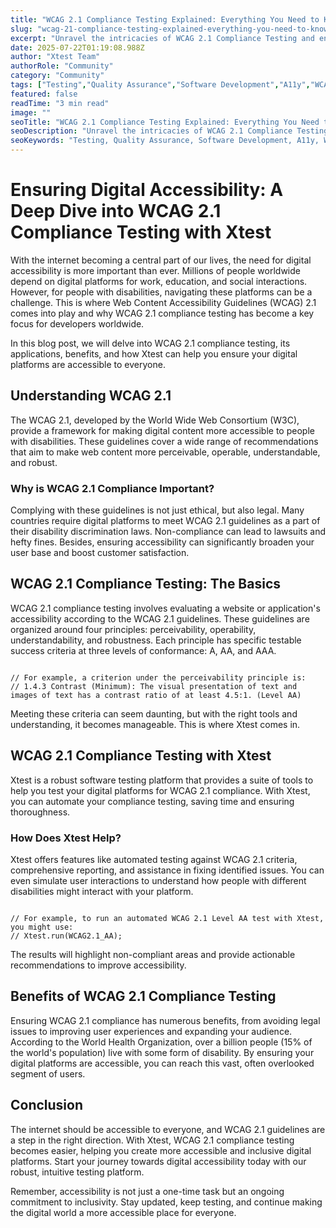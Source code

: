 ```yaml
---
title: "WCAG 2.1 Compliance Testing Explained: Everything You Need to Know"
slug: "wcag-21-compliance-testing-explained-everything-you-need-to-know"
excerpt: "Unravel the intricacies of WCAG 2.1 Compliance Testing and ensure your website is universally accessible. Dive into our comprehensive guide that sheds light on effective testing strategies, enhancing user experience for all, and boosting your digital reach!"
date: 2025-07-22T01:19:08.988Z
author: "Xtest Team"
authorRole: "Community"
category: "Community"
tags: ["Testing","Quality Assurance","Software Development","A11y","WCAG"]
featured: false
readTime: "3 min read"
image: ""
seoTitle: "WCAG 2.1 Compliance Testing Explained: Everything You Need to Know"
seoDescription: "Unravel the intricacies of WCAG 2.1 Compliance Testing and ensure your website is universally accessible. Dive into our comprehensive guide that sheds light on effective testing strategies, enhancing user experience for all, and boosting your digital reach!"
seoKeywords: "Testing, Quality Assurance, Software Development, A11y, WCAG"
---
```


# Ensuring Digital Accessibility: A Deep Dive into WCAG 2.1 Compliance Testing with Xtest

With the internet becoming a central part of our lives, the need for digital accessibility is more important than ever. Millions of people worldwide depend on digital platforms for work, education, and social interactions. However, for people with disabilities, navigating these platforms can be a challenge. This is where Web Content Accessibility Guidelines (WCAG) 2.1 comes into play and why WCAG 2.1 compliance testing has become a key focus for developers worldwide.

In this blog post, we will delve into WCAG 2.1 compliance testing, its applications, benefits, and how Xtest can help you ensure your digital platforms are accessible to everyone.

## Understanding WCAG 2.1

The WCAG 2.1, developed by the World Wide Web Consortium (W3C), provide a framework for making digital content more accessible to people with disabilities. These guidelines cover a wide range of recommendations that aim to make web content more perceivable, operable, understandable, and robust.

### Why is WCAG 2.1 Compliance Important?

Complying with these guidelines is not just ethical, but also legal. Many countries require digital platforms to meet WCAG 2.1 guidelines as a part of their disability discrimination laws. Non-compliance can lead to lawsuits and hefty fines. Besides, ensuring accessibility can significantly broaden your user base and boost customer satisfaction.

## WCAG 2.1 Compliance Testing: The Basics

WCAG 2.1 compliance testing involves evaluating a website or application's accessibility according to the WCAG 2.1 guidelines. These guidelines are organized around four principles: perceivability, operability, understandability, and robustness. Each principle has specific testable success criteria at three levels of conformance: A, AA, and AAA.

```

// For example, a criterion under the perceivability principle is:
// 1.4.3 Contrast (Minimum): The visual presentation of text and images of text has a contrast ratio of at least 4.5:1. (Level AA)
```

Meeting these criteria can seem daunting, but with the right tools and understanding, it becomes manageable. This is where Xtest comes in.

## WCAG 2.1 Compliance Testing with Xtest

Xtest is a robust software testing platform that provides a suite of tools to help you test your digital platforms for WCAG 2.1 compliance. With Xtest, you can automate your compliance testing, saving time and ensuring thoroughness.

### How Does Xtest Help?

Xtest offers features like automated testing against WCAG 2.1 criteria, comprehensive reporting, and assistance in fixing identified issues. You can even simulate user interactions to understand how people with different disabilities might interact with your platform.

```

// For example, to run an automated WCAG 2.1 Level AA test with Xtest, you might use:
// Xtest.run(WCAG2.1_AA);
```

The results will highlight non-compliant areas and provide actionable recommendations to improve accessibility.

## Benefits of WCAG 2.1 Compliance Testing

Ensuring WCAG 2.1 compliance has numerous benefits, from avoiding legal issues to improving user experiences and expanding your audience. According to the World Health Organization, over a billion people (15% of the world's population) live with some form of disability. By ensuring your digital platforms are accessible, you can reach this vast, often overlooked segment of users.

## Conclusion

The internet should be accessible to everyone, and WCAG 2.1 guidelines are a step in the right direction. With Xtest, WCAG 2.1 compliance testing becomes easier, helping you create more accessible and inclusive digital platforms. Start your journey towards digital accessibility today with our robust, intuitive testing platform.

Remember, accessibility is not just a one-time task but an ongoing commitment to inclusivity. Stay updated, keep testing, and continue making the digital world a more accessible place for everyone.